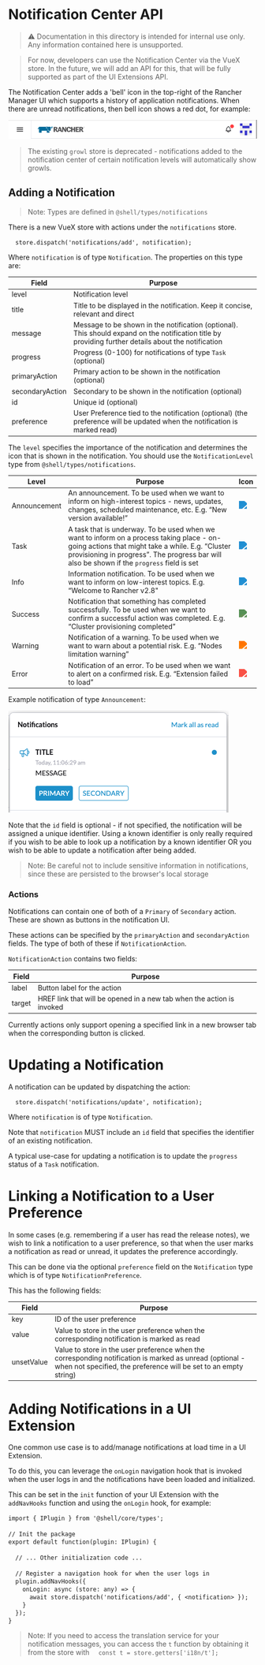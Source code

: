 # Notification Center API

<style>
  .svg-blue {
    width: 20px;
    filter: invert(56%) sepia(90%) saturate(1506%) hue-rotate(176deg) brightness(89%) contrast(84%);
  }
  .svg-green {
    width: 20px;
    filter: invert(52%) sepia(32%) saturate(562%) hue-rotate(70deg) brightness(97%) contrast(85%);    
  }
  .svg-orange {
    width: 20px;
    filter: invert(58%) sepia(92%) saturate(1804%) hue-rotate(2deg) brightness(104%) contrast(107%);
  }
  .svg-red {
    width: 20px;
    filter: invert(49%) sepia(94%) saturate(4070%) hue-rotate(336deg) brightness(102%) contrast(95%);
  }
</style>

> &#x26a0;&#xfe0f; Documentation in this directory is intended for internal use only. Any information contained here is unsupported.

> For now, developers can use the Notification Center via the VueX store. In the future, we will add an API for this, that will be fully supported as part of the UI Extensions API.

The Notification Center adds a 'bell' icon in the top-right of the Rancher Manager UI which supports a history of application notifications. When there are unread notifications, then bell icon shows a red dot, for example:

![Example Notification](./images/notification-headerbar.png)

> The existing `growl` store is deprecated - notifications added to the notification center of certain notification levels will automatically show growls.

## Adding a Notification

> Note: Types are defined in `@shell/types/notifications`

There is a new VueX store with actions under the `notifications` store.

```
  store.dispatch('notifications/add', notification);
```

Where `notification` is of type `Notification`. The properties on this type are:

|Field|Purpose|
|---|---|
|level|Notification level|
|title|Title to be displayed in the notification. Keep it concise, relevant and direct|
|message|Message to be shown in the notification (optional). This should expand on the notification title by providing further details about the notification|
|progress|Progress (0-100) for notifications of type `Task` (optional)|
|primaryAction|Primary action to be shown in the notification (optional)|
|secondaryAction|Secondary to be shown in the notification (optional)|
|id|Unique id (optional)|
|preference|User Preference tied to the notification (optional) (the preference will be updated when the notification is marked read)|

The `level` specifies the importance of the notification and determines the icon that is shown in the notification. You should use the `NotificationLevel` type from `@shell/types/notifications`.

|Level|Purpose|Icon|
|---|---|---|
|Announcement|An announcement. To be used when we want to inform on high-interest topics - news, updates, changes, scheduled maintenance, etc. E.g. “New version available!”|<img class="svg-blue" src="https://raw.githubusercontent.com/rancher/icons/refs/heads/master/svg/notify-announcement.svg"/>|
|Task|A task that is underway. To be used when we want to inform on a process taking place - on-going actions that might take a while. E.g. “Cluster provisioning in progress”. The progress bar will also be shown if the `progress` field is set|<img class="svg-blue" src="https://raw.githubusercontent.com/rancher/icons/refs/heads/master/svg/notify-busy.svg"/>|
|Info|Information notification. To be used when we want to inform on low-interest topics. E.g. “Welcome to Rancher v2.8"|<img class="svg-blue" src="https://raw.githubusercontent.com/rancher/icons/refs/heads/master/svg/notify-info.svg"/>|
|Success|Notification that something has completed successfully. To be used when we want to confirm a successful action was completed. E.g. “Cluster provisioning completed”|<img class="svg-green" src="https://raw.githubusercontent.com/rancher/icons/refs/heads/master/svg/notify-tick.svg"/>|
|Warning|Notification of a warning. To be used when we want to warn about a potential risk. E.g. “Nodes limitation warning”|<img class="svg-orange" src="https://raw.githubusercontent.com/rancher/icons/refs/heads/master/svg/notify-warning.svg"/>|
|Error|Notification of an error. To be used when we want to alert on a confirmed risk. E.g. “Extension failed to load”|<img class="svg-red" src="https://raw.githubusercontent.com/rancher/icons/refs/heads/master/svg/notify-error.svg"/>|

Example notification of type `Announcement`:

![Example Notification](./images/notification-example.png)

Note that the `id` field is optional - if not specified, the notification will be assigned a unique identifier. Using a known identifier is only really required if you wish to be able to look up a notification by a known identifier OR you wish to be able to update a notification after being added.

> Note: Be careful not to include sensitive information in notifications, since these are persisted to the browser's local storage

### Actions

Notifications can contain one of both of a `Primary` of `Secondary` action. These are shown as buttons in the notification UI.

These actions can be specified by the `primaryAction` and `secondaryAction` fields. The type of both of these if `NotificationAction`.

`NotificationAction` contains two fields:

|Field|Purpose|
|---|---|
|label|Button label for the action|
|target|HREF link that will be opened in a new tab when the action is invoked|

Currently actions only support opening a specified link in a new browser tab when the corresponding button is clicked.

# Updating a Notification

A notification can be updated by dispatching the action:

```
  store.dispatch('notifications/update', notification);
```

Where `notification` is of type `Notification`.

Note that `notification` MUST include an `id` field that specifies the identifier of an existing notification.

A typical use-case for updating a notification is to update the `progress` status of a `Task` notification.

# Linking a Notification to a User Preference

In some cases (e.g. remembering if a user has read the release notes), we wish to link a notification to a user preference, so that
when the user marks a notification as read or unread, it updates the preference accordingly.

This can be done via the optional `preference` field on the `Notification` type which is of type `NotificationPreference`.

This has the following fields:

|Field|Purpose|
|---|---|
|key|ID of the user preference|
|value|Value to store in the user preference when the corresponding notification is marked as read|
|unsetValue|Value to store in the user preference when the corresponding notification is marked as unread (optional - when not specified, the preference will be set to an empty string)|

# Adding Notifications in a UI Extension

One common use case is to add/manage notifications at load time in a UI Extension.

To do this, you can leverage the `onLogin` navigation hook that is invoked when the user logs in and the notifications have been loaded and initialized.

This can be set in the `init` function of your UI Extension with the `addNavHooks` function and using the `onLogin` hook, for example:

```
import { IPlugin } from '@shell/core/types';

// Init the package
export default function(plugin: IPlugin) {

  // ... Other initialization code ...

  // Register a navigation hook for when the user logs in
  plugin.addNavHooks({
    onLogin: async (store: any) => {
      await store.dispatch('notifications/add', { <notification> });
    }
  });
}
```

> Note: If you need to access the translation service for your notification messages, you can access the `t` function by obtaining it from the store with `  const t = store.getters['i18n/t'];`
